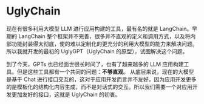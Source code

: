 # UglyChain

现在有很多利用大模型 LLM 进行应用构建的工具，最有名的就是 LangChain。早期的 LangChain 整个框架并不完善，很多并不直观的定义和调用方式，以及将内部功能封装得太彻底，使的难以定制化的更充分的利用大模型的能力来解决问题。所以我就开发的最初的 UglyGPT（UglyChain 的原型），试图解决这个问题。

到了今天，GPTs 也已经面世很长时间了，也有了越来越多的 LLM 应用构建工具。但是这些工具都有一个共同的问题：**不够直观**。
从底层来说，现在的大模型是基于 Chat 进行接口交互的，这对于应用开发而言并不友好，因为应用开发更多的是模板化的结构化内容生成，而不是对话式的交互。所以我们需要一个对应用开发更加友好的接口，这就是 UglyChain 的初衷。
